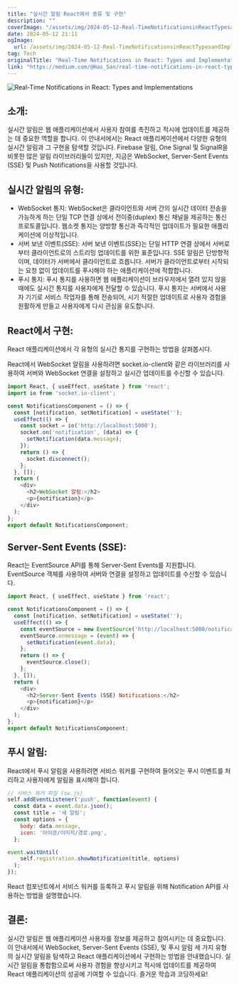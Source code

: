 ```yaml
---
title: "실시간 알림 React에서 종류 및 구현"
description: ""
coverImage: "/assets/img/2024-05-12-Real-TimeNotificationsinReactTypesandImplementations_0.png"
date: 2024-05-12 21:11
ogImage: 
  url: /assets/img/2024-05-12-Real-TimeNotificationsinReactTypesandImplementations_0.png
tag: Tech
originalTitle: "Real-Time Notifications in React: Types and Implementations"
link: "https://medium.com/@Has_San/real-time-notifications-in-react-types-and-implementations-ff720739bf6f"
---
```



![Real-Time Notifications in React: Types and Implementations](/assets/img/2024-05-12-Real-TimeNotificationsinReactTypesandImplementations_0.png)

## 소개:

실시간 알림은 웹 애플리케이션에서 사용자 참여를 촉진하고 적시에 업데이트를 제공하는 데 중요한 역할을 합니다. 이 안내서에서는 React 애플리케이션에서 다양한 유형의 실시간 알림과 그 구현을 탐색할 것입니다. Firebase 알림, One Signal 및 SignalR을 비롯한 많은 알림 라이브러리들이 있지만, 지금은 WebSocket, Server-Sent Events (SSE) 및 Push Notifications을 사용할 것입니다.

## 실시간 알림의 유형:



- WebSocket 통지: WebSocket은 클라이언트와 서버 간의 실시간 데이터 전송을 가능하게 하는 단일 TCP 연결 상에서 전이중(duplex) 통신 채널을 제공하는 통신 프로토콜입니다. 웹소켓 통지는 양방향 통신과 즉각적인 업데이트가 필요한 애플리케이션에 이상적입니다.
- 서버 보낸 이벤트(SSE): 서버 보낸 이벤트(SSE)는 단일 HTTP 연결 상에서 서버로부터 클라이언트로의 스트리밍 업데이트를 위한 표준입니다. SSE 알림은 단방향적이며, 데이터가 서버에서 클라이언트로 흐릅니다. 서버가 클라이언트로부터 시작되는 요청 없이 업데이트를 푸시해야 하는 애플리케이션에 적합합니다.
- 푸시 통지: 푸시 통지를 사용하면 웹 애플리케이션이 브라우저에서 열려 있지 않을 때에도 실시간 통지를 사용자에게 전달할 수 있습니다. 푸시 통지는 서버에서 사용자 기기로 서비스 작업자를 통해 전송되어, 시기 적절한 업데이트로 사용자 경험을 원활하게 만들고 사용자에게 다시 관심을 유도합니다.

## React에서 구현:

React 애플리케이션에서 각 유형의 실시간 통지를 구현하는 방법을 살펴봅시다.



React에서 WebSocket 알림을 사용하려면 socket.io-client와 같은 라이브러리를 사용하여 서버와 WebSocket 연결을 설정하고 실시간 업데이트를 수신할 수 있습니다.

```js
import React, { useEffect, useState } from 'react';
import io from 'socket.io-client';

const NotificationsComponent = () => {
  const [notification, setNotification] = useState('');
  useEffect(() => {
    const socket = io('http://localhost:5000');
    socket.on('notification', (data) => {
      setNotification(data.message);
    });
    return () => {
      socket.disconnect();
    };
  }, []);
  return (
    <div>
      <h2>WebSocket 알림:</h2>
      <p>{notification}</p>
    </div>
  );
};
export default NotificationsComponent;
```

## Server-Sent Events (SSE):

React는 EventSource API를 통해 Server-Sent Events를 지원합니다. EventSource 객체를 사용하여 서버와 연결을 설정하고 업데이트를 수신할 수 있습니다.



```js
import React, { useEffect, useState } from 'react';

const NotificationsComponent = () => {
  const [notification, setNotification] = useState('');
  useEffect(() => {
    const eventSource = new EventSource('http://localhost:5000/notifications');
    eventSource.onmessage = (event) => {
      setNotification(event.data);
    };
    return () => {
      eventSource.close();
    };
  }, []);
  return (
    <div>
      <h2>Server-Sent Events (SSE) Notifications:</h2>
      <p>{notification}</p>
    </div>
  );
};
export default NotificationsComponent;
```

## 푸시 알림:

React에서 푸시 알림을 사용하려면 서비스 워커를 구현하여 들어오는 푸시 이벤트를 처리하고 사용자에게 알림을 표시해야 합니다.

```js
// 서비스 워커 파일 (sw.js)
self.addEventListener('push', function(event) {
  const data = event.data.json();
  const title = '새 알림';
  const options = {
    body: data.message,
    icon: '아이콘/이미지/경로.png',
  };

event.waitUntil(
    self.registration.showNotification(title, options)
  );
});
```



React 컴포넌트에서 서비스 워커를 등록하고 푸시 알림을 위해 Notification API를 사용하는 방법을 설명했습니다.

## 결론:

실시간 알림은 웹 애플리케이션 사용자를 정보를 제공하고 참여시키는 데 중요합니다. 이 안내서에서 WebSocket, Server-Sent Events (SSE), 및 푸시 알림 세 가지 유형의 실시간 알림을 탐색하고 React 애플리케이션에서 구현하는 방법을 안내했습니다. 실시간 알림을 통합함으로써 사용자 경험을 향상시키고 적시에 업데이트를 제공하여 React 애플리케이션의 성공에 기여할 수 있습니다. 즐거운 학습과 코딩하세요!
